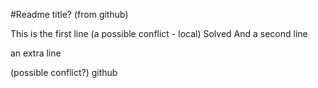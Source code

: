 #Readme title? (from github)

This is the first line
(a possible conflict - local) Solved
And a second line

an extra line

(possible conflict?) github
